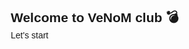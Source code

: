 <!DOCTYPE html>
<html lang="en">
<head>
<meta charset="UTF-8">
	<meta name="viewport" content="width=device-width, initial-scale=1.0">
<title>Coding Platform 🔐</title>
  <link rel="stylesheet" href="portfolio.css">
<link rel="preconnect" href="https://fonts.googleapis.com">
<link rel="preconnect" href="https://fonts.gstatic.com" crossorigin>
<link href="https://fonts.googleapis.com/css2?family=Ubuntu+Mono:wght@700&display=swap" rel="stylesheet">
<link rel="preconnect" href="https://fonts.googleapis.com">
<link rel="preconnect" href="https://fonts.gstatic.com" crossorigin>
<link href="https://fonts.googleapis.com/css2?family=Secular+One&display=swap" rel="stylesheet">
<link rel="preconnect" href="https://fonts.googleapis.com">
<link rel="preconnect" href="https://fonts.gstatic.com" crossorigin>
<link href="https://fonts.googleapis.com/css2?family=Inconsolata:wght@600&display=swap" rel="stylesheet">
<script src='https://kit.fontawesome.com/a076d05399.js' crossorigin='anonymous'></script>
  <script
  src="https://code.jquery.com/jquery-3.6.0.js"></script>
<style>
    *
{
    margin: 0;
    padding: 0;
    box-sizing: border-box;
    text-decoration: none;
    list-style: none;
    font-family: 'Secular One', sans-serif;
}
    
    .main 
    {
        width: 100%;
        height: 500px;
        display: flex;
        justify-content: center;
        background: #141E30;  /* fallback for old browsers */
background: -webkit-linear-gradient(to right, #243B55, #141E30);  /* Chrome 10-25, Safari 5.1-6 */
background: linear-gradient(to right, #243B55, #141E30); /* W3C, IE 10+/ Edge, Firefox 16+, Chrome 26+, Opera 12+, Safari 7+ */
    }
    
    
    .main h1
{
    position: absolute;
    font-size: 1.3em;
    color: #fff;
    margin-top: 10rem;
}

.main a 
{
    position: absolute;
    padding: 13px 45px;
    font-size: 1.1em;
    background: #fff;
    color: #222;
    border-radius: 10px;
    margin-top: 13rem;
}
    
</style>

</head>
<body>
    <section class="main">
        <h1>Welcome to VeNoM club 💣</h1>
        <a href="venom.html">Let's start</a>
    </section>
